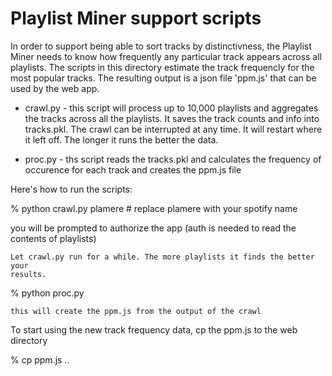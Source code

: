 # Playlist Miner support scripts

In order to support being able to sort tracks by distinctivness, the Playlist
Miner needs to know how frequently any particular track appears across all
playlists.  The scripts in this directory estimate the track frequencly for the
most popular tracks. The resulting output is a json file 'ppm.js' that can be
used by the web app. 

 - crawl.py - this script will process up to 10,000 playlists and aggregates the
   tracks across all the playlists. It saves the track counts and info into
   tracks.pkl. The crawl can be interrupted at any time. It will restart where
   it left off. The longer it runs the better the data.

 - proc.py - ths script reads the tracks.pkl and calculates the frequency of
   occurence for each track and creates the ppm.js file

Here's how to run the scripts:

% python crawl.py plamere  # replace plamere with your spotify name

  you will be prompted to authorize the app (auth is needed to read
  the contents of playlists)

    Let crawl.py run for a while. The more playlists it finds the better your
    results. 

% python proc.py 

    this will create the ppm.js from the output of the crawl

To start using the new track frequency data, cp the ppm.js to the web directory

% cp ppm.js ..



